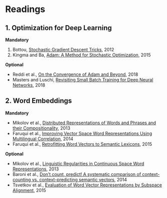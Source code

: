 # Readings

## 1. Optimization for Deep Learning

**Mandatory**

1. Bottou, [Stochastic Gradient Descent Tricks](readings/bottou2012stochastic.pdf), 2012
2. Kingma and Ba, [Adam: A Method for Stochastic Optimization](https://arxiv.org/pdf/1412.6980.pdf), 2015

**Optional**

- Reddi et al., [On the Convergence of Adam and Beyond](https://openreview.net/pdf?id=ryQu7f-RZ), 2018
- Masters and Luschi, [Revisiting Small Batch Training for Deep Neural Networks](https://arxiv.org/abs/1804.07612), 2018

## 2. Word Embeddings

**Mandatory**

- Mikolov et al., [Distributed Representations of Words and Phrases and their Compositionality](https://papers.nips.cc/paper/5021-distributed-representations-of-words-and-phrases-and-their-compositionality.pdf), 2013
- Faruqui et al., [Improving Vector Space Word Representations Using Multilingual Correlation](http://www.aclweb.org/anthology/E14-1049), 2014
- Faruqui et al., [Retrofitting Word Vectors to Semantic Lexicons](https://www.cs.cmu.edu/~hovy/papers/15HLT-retrofitting-word-vectors.pdf), 2015

**Optional**

- Mikolov et al., [Linguistic Regularities in Continuous Space Word Representations](https://www.aclweb.org/anthology/N13-1090), 2013
- Baroni et al., [Don’t count, predict! A systematic comparison of context-counting vs. context-predicting semantic vectors](http://www.aclweb.org/anthology/P14-1023), 2014
- Tsvetkov et al., [Evaluation of Word Vector Representations by Subspace Alignment](http://www.aclweb.org/anthology/D15-1243), 2015
